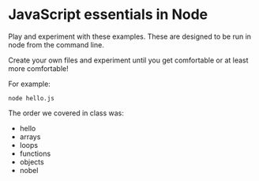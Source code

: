 # JavaScript essentials in Node

Play and experiment with these examples.  These are designed to be run in node from the command line.

Create your own files and experiment until you get comfortable or at least more comfortable!

For example:
```
node hello.js
```

The order we covered in class was:

- hello
- arrays
- loops
- functions
- objects
- nobel
